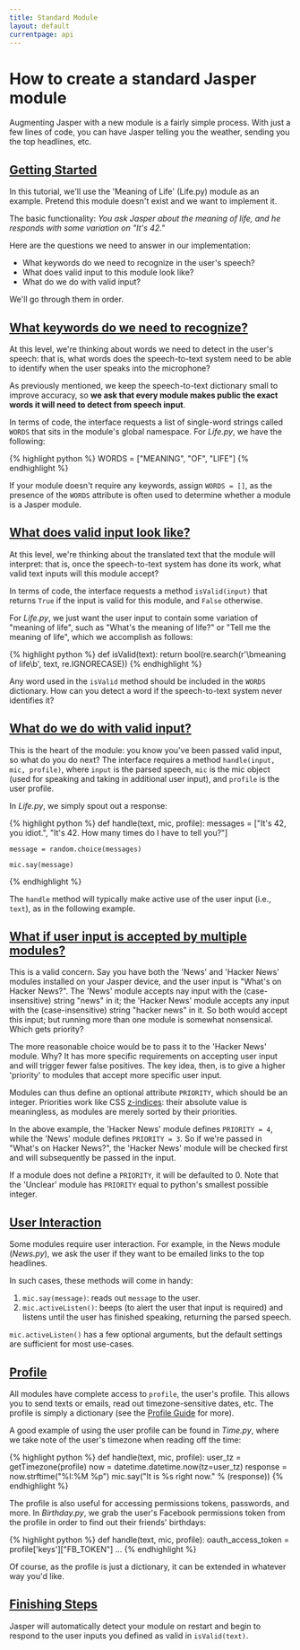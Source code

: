 ```yaml
---
title: Standard Module
layout: default
currentpage: api
---
```


How to create a standard Jasper module
===

Augmenting Jasper with a new module is a fairly simple process. With just a few lines of code, you can have Jasper telling you the weather, sending you the top headlines, etc.

<h2 class="linked" id='getting-started'><a href="#getting-started" title="Permalink to this headline">Getting Started</a></h2>

In this tutorial, we'll use the 'Meaning of Life' (Life.py) module as an example. Pretend this module doesn't exist and we want to implement it.

The basic functionality: _You ask Jasper about the meaning of life, and he responds with some variation on "It's 42."_

Here are the questions we need to answer in our implementation:

- What keywords do we need to recognize in the user's speech?
- What does valid input to this module look like?
- What do we do with valid input?


We'll go through them in order.

<h2 class="linked" id='keywords'><a href="#keywords" title="Permalink to this headline">What keywords do we need to recognize?</a></h2>

At this level, we're thinking about words we need to detect in the user's speech: that is, what words does the speech-to-text system need to be able to identify when the user speaks into the microphone?

As previously mentioned, we keep the speech-to-text dictionary small to improve accuracy, so __we ask that every module makes public the exact words it will need to detect from speech input__.

In terms of code, the interface requests a list of single-word strings called `WORDS` that sits in the module's global namespace. For _Life.py_, we have the following:

{% highlight python %}
WORDS = ["MEANING", "OF", "LIFE"]
{% endhighlight %}

If your module doesn't require any keywords, assign `WORDS = []`, as the presence of the `WORDS` attribute is often used to determine whether a module is a Jasper module.


<h2 class="linked" id='valid-input'><a href="#valid-input" title="Permalink to this headline">What does valid input look like?</a></h2>

At this level, we're thinking about the translated text that the module will interpret: that is, once the speech-to-text system has done its work, what valid text inputs will this module accept?

In terms of code, the interface requests a method `isValid(input)` that returns `True` if the input is valid for this module, and `False` otherwise.

For _Life.py_, we just want the user input to contain some variation of "meaning of life", such as "What's the meaning of life?" or "Tell me the meaning of life", which we accomplish as follows:

{% highlight python %}
def isValid(text):
    return bool(re.search(r'\bmeaning of life\b', text, re.IGNORECASE))
{% endhighlight %}

Any word used in the `isValid` method should be included in the `WORDS` dictionary. How can you detect a word if the speech-to-text system never identifies it?


<h2 class="linked" id='handling-input'><a href="#handling-input" title="Permalink to this headline">What do we do with valid input?</a></h2>

This is the heart of the module: you know you've been passed valid input, so what do you do next? The interface requires a method `handle(input, mic, profile)`, where `input` is the parsed speech, `mic` is the mic object (used for speaking and taking in additional user input), and `profile` is the user profile.

In _Life.py_, we simply spout out a response:

{% highlight python %}
def handle(text, mic, profile):
    messages = ["It's 42, you idiot.",
                "It's 42. How many times do I have to tell you?"]

    message = random.choice(messages)

    mic.say(message)
{% endhighlight %}

The `handle` method will typically make active use of the user input (i.e., `text`), as in the following example.

<h2 class="linked" id='priorities'><a href="#priorities" title="Permalink to this headline">What if user input is accepted by multiple modules?</a></h2>

This is a valid concern. Say you have both the 'News' and 'Hacker News' modules installed on your Jasper device, and the user input is "What's on Hacker News?". The 'News' module accepts nay input with the (case-insensitive) string "news" in it; the 'Hacker News' module accepts any input with the (case-insensitive) string "hacker news" in it. So both would accept this input; but running more than one module is somewhat nonsensical. Which gets priority?

The more reasonable choice would be to pass it to the 'Hacker News' module. Why? It has more specific requirements on accepting user input and will trigger fewer false positives. The key idea, then, is to give a higher 'priority' to modules that accept more specific user input.

Modules can thus define an optional attribute `PRIORITY`, which should be an integer. Priorities work like CSS [z-indices](http://www.w3schools.com/cssref/pr_pos_z-index.asp): their absolute value is meaningless, as modules are merely sorted by their priorities.

In the above example, the 'Hacker News' module defines `PRIORITY = 4`, while the 'News' module defines `PRIORITY = 3`. So if we're passed in "What's on Hacker News?", the 'Hacker News' module will be checked first and will subsequently be passed in the input.

If a module does not define a `PRIORITY`, it will be defaulted to 0. Note that the 'Unclear' module has `PRIORITY` equal to python's smallest possible integer.

<h2 class="linked" id='user-interaction'><a href="#user-interaction" title="Permalink to this headline">User Interaction</a></h2>

Some modules require user interaction. For example, in the News module (_News.py_), we ask the user if they want to be emailed links to the top headlines.

In such cases, these methods will come in handy:

1. `mic.say(message)`: reads out `message` to the user.
2. `mic.activeListen()`: beeps (to alert the user that input is required) and listens until the user has finished speaking, returning the parsed speech.

`mic.activeListen()` has a few optional arguments, but the default settings are sufficient for most use-cases.

<h2 class="linked" id='profile'><a href="#profile" title="Permalink to this headline">Profile</a></h2>

All modules have complete access to `profile`, the user's profile. This allows you to send texts or emails, read out timezone-sensitive dates, etc. The profile is simply a dictionary (see the [Profile Guide](#Profile_Guide) for more).

A good example of using the user profile can be found in _Time.py_, where we take note of the user's timezone when reading off the time:

{% highlight python %}
def handle(text, mic, profile):
    user_tz = getTimezone(profile)
    now = datetime.datetime.now(tz=user_tz)
    response = now.strftime("%I:%M %p")
    mic.say("It is %s right now." % (response))
{% endhighlight %}

The profile is also useful for accessing permissions tokens, passwords, and more. In _Birthday.py_, we grab the user's Facebook permissions token from the profile in order to find out their friends' birthdays:

{% highlight python %}
def handle(text, mic, profile):
    oauth_access_token = profile['keys']["FB_TOKEN"]
    ...
{% endhighlight %}

Of course, as the profile is just a dictionary, it can be extended in whatever way you'd like.

<h2 class="linked" id='finishing-steps'><a href="#finishing-steps" title="Permalink to this headline">Finishing Steps</a></h2>

Jasper will automatically detect your module on restart and begin to respond to the user inputs you defined as valid in `isValid(text)`.
